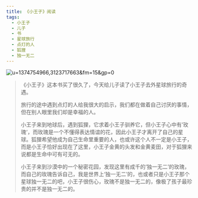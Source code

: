 ```yaml
---
title: 《小王子》阅读
tags:
  - 小王子
  - 儿子
  - 书
  - 星球旅行
  - 点灯的人
  - 狐狸
  - 独一无二
---
```




 ![u=1374754966,3123717663&fm=15&gp=0]({{site.baseurl}}/assets/image/u=1374754966,3123717663&fm=15&gp=0.jpg)

<!--more-->

> 
>
> ​		《小王子》这本书买了很久了，今天给儿子读了小王子去外星球旅行的奇遇。
>
> 
>
> ​		旅行的途中遇到点灯的人给我很大的启示，我们都在做着自己讨厌的事情，但在别人眼里我们却是幸福的人。
>
> ​		小王子来到地球后，遇到狐狸，它求着小王子驯养它，但小王子心中有’玫瑰‘，而玫瑰是一个不懂得表达情谊的花，因此小王子才离开了自己的星球。狐狸希望他成为自己生命里重要的人，也或许这个人不一定是小王子，而是小王子恰好出现在了这里，小王子金黄的头发和金黄麦田，对于狐狸来说都是生命中可有可无的。
>
> ​		小王子来到沙漠中的一个秘密花园，发现这里有成千的‘独一无二’的玫瑰，而自己的玫瑰告诉自己，我是世界上‘独一无二’的，也或者只是小王子那个星球独一无二的吧，小王子很伤心，玫瑰不是独一无二的，像极了孩子最珍贵的并不是独一无二的。